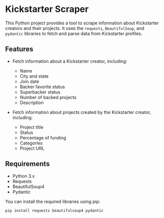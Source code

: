 # Kickstarter Scraper

This Python project provides a tool to scrape information about Kickstarter creators and their projects. It uses the `requests`, `BeautifulSoup`, and `pydantic` libraries to fetch and parse data from Kickstarter profiles.

## Features

- Fetch information about a Kickstarter creator, including:
  - Name
  - City and state
  - Join date
  - Backer favorite status
  - Superbacker status
  - Number of backed projects
  - Description

- Fetch information about projects created by the Kickstarter creator, including:
  - Project title
  - Status
  - Percentage of funding
  - Categories
  - Project URL

## Requirements

- Python 3.x
- Requests
- BeautifulSoup4
- Pydantic

You can install the required libraries using pip:

```bash
pip install requests beautifulsoup4 pydantic